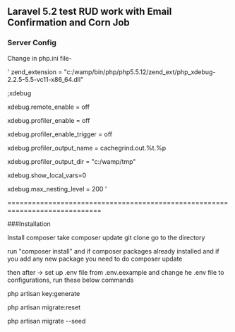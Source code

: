 ## Laravel 5.2 test RUD work with Email Confirmation and Corn Job

### Server Config

Change in php.ini file-

'
zend_extension = "c:/wamp/bin/php/php5.5.12/zend_ext/php_xdebug-2.2.5-5.5-vc11-x86_64.dll"

;xdebug

xdebug.remote_enable = off

xdebug.profiler_enable = off

xdebug.profiler_enable_trigger = off

xdebug.profiler_output_name = cachegrind.out.%t.%p

xdebug.profiler_output_dir = "c:/wamp/tmp"

xdebug.show_local_vars=0

xdebug.max_nesting_level = 200
'

=============================================================================


###Installation

Install composer take composer update git clone go to the directory

run "composer install" and if composer packages already installed and if you add any new package you need to do composer update

then after -> set up .env file from .env.eexample and change he .env file to configurations, run these below commands

php artisan key:generate

php artisan migrate:reset

php artisan migrate --seed
